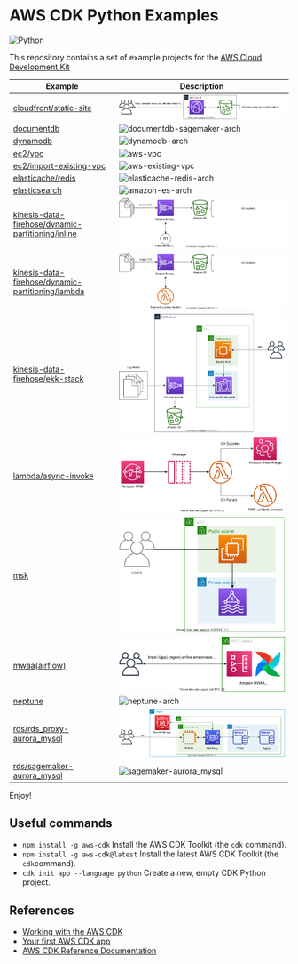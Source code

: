 # AWS CDK Python Examples

![Python](https://img.shields.io/badge/python-3670A0?style=for-the-badge&logo=python&logoColor=ffdd54)

This repository contains a set of example projects for the [AWS Cloud Development Kit](https://docs.aws.amazon.com/cdk/api/latest/)

| Example | Description |
|---------|-------------|
| [cloudfront/static-site](./cloudfront/static-site/) | ![cloudfront-s3-static-site-arch](./cloudfront/static-site/cloudfront-s3-static-site-arch.svg) |
| [documentdb](./documentdb/) | ![documentdb-sagemaker-arch](./documentdb/documentdb-sagemaker-arch.svg) |
| [dynamodb](./dynamodb/) | ![dynamodb-arch](./dynamodb/dynamodb-arch.svg) |
| [ec2/vpc](./ec2/vpc/) | ![aws-vpc](./ec2/vpc/aws-vpc.svg) |
| [ec2/import-existing-vpc](./ec2/import-existing-vpc/) | ![aws-existing-vpc](./ec2/import-existing-vpc/aws-existing-vpc.svg) |
| [elasticache/redis](./elasticache/redis/) | ![elasticache-redis-arch](./elasticache/redis/elasticache-for-redis-arch.svg) |
| [elasticsearch](./elasticsearch/) | ![amazon-es-arch](./elasticsearch/amazon-es-arch.svg) |
| [kinesis-data-firehose/dynamic-partitioning/inline](./kinesis-data-firehose/dynamic-partitioning/inline/) | ![firehose_dynamic_partition_with_inline](./kinesis-data-firehose/dynamic-partitioning/inline/firehose_dynamic_partition_with_inline.svg) |
| [kinesis-data-firehose/dynamic-partitioning/lambda](./kinesis-data-firehose/dynamic-partitioning/lambda/) | ![firehose_dynamic_partition_with_lambda](./kinesis-data-firehose/dynamic-partitioning/lambda/firehose_dynamic_partition_with_lambda.svg) |
| [kinesis-data-firehose/ekk-stack](./kinesis-data-firehose/ekk-stack/) | ![amazon-ekk-stack-arch](./kinesis-data-firehose/ekk-stack/amazon-ekk-stack-arch.svg) |
| [lambda/async-invoke](./lambda/async-invoke/) | ![aws-lambda-async-invocation](./lambda/async-invoke/aws-lambda-async-invocation.svg) |
| [msk](./msk/) | ![msk-arch](./msk/msk-arch.svg) |
| [mwaa(airflow)](./mwaa/) | ![mwaa-arch](./mwaa/mwaa-arch.svg) |
| [neptune](./neptune/) | ![neptune-arch](./neptune/neptune-arch.svg) |
| [rds/rds_proxy-aurora_mysql](./rds/rds_proxy-aurora_mysql/) | ![rds_proxy-aurora_mysql](./rds/rds_proxy-aurora_mysql/rds_proxy-aurora_mysql-arch.svg) |
| [rds/sagemaker-aurora_mysql](./rds/sagemaker-aurora_mysql/) | ![sagemaker-aurora_mysql](./rds/sagemaker-aurora_mysql/mysql-sagemaker-arch.svg) |

Enjoy!

## Useful commands

 * `npm install -g aws-cdk`          Install the AWS CDK Toolkit (the `cdk` command).
 * `npm install -g aws-cdk@latest`   Install the latest AWS CDK Toolkit (the `cdk`command).
 * `cdk init app --language python`  Create a new, empty CDK Python project.

## References

 * [Working with the AWS CDK](https://docs.aws.amazon.com/cdk/latest/guide/work-with.html)
 * [Your first AWS CDK app](https://docs.aws.amazon.com/cdk/latest/guide/hello_world.html)
 * [AWS CDK Reference Documentation](https://docs.aws.amazon.com/cdk/api/latest/)
